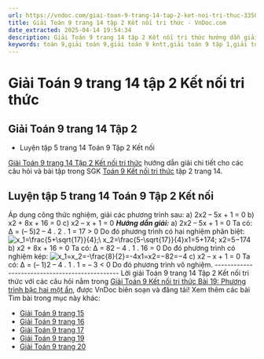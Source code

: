 ```yaml
---
url: https://vndoc.com/giai-toan-9-trang-14-tap-2-ket-noi-tri-thuc-335037
title: Giải Toán 9 trang 14 tập 2 Kết nối tri thức - VnDoc.com
date_extracted: 2025-04-14 19:54:34
description: Giải Toán 9 trang 14 tập 2 Kết nối tri thức hướng dẫn giải chi tiết các câu hỏi và bài tập trong SGK Toán 9 Kết nối tri thức tập 2.
keywords: toán 9,giải toán 9,giải toán 9 kntt,giải toán 9 tập 1,giải toán 9 kết nối tri thức,toán 9 kết nối tri thức tập 2,Toán 9 Kết nối tri thức Bài 19,giải Toán 9 Kết nối tri thức Bài 19,Toán 9 Kết nối tri thức Bài 19 Phương trình bậc hai một ẩn,toán 9 kết nối tri thức tập 2 trang 14,bài 19 Phương trình bậc hai một ẩn,toán 9 trang 14,giải toán 9 trang 14,giải toán 9 trang 14 kết nối,toán 9 trang 14 kết nối tri thức,toán 9 kntt tập 2 trang 14,toán 9 kết nối trang 14,luyện tập 5 sgk toán 9 tập 2
---
```


# Giải Toán 9 trang 14 tập 2 Kết nối tri thức
## Giải Toán 9 trang 14 Tập 2
  * Luyện tập 5 trang 14 Toán 9 Tập 2 Kết nối

[Giải Toán 9 trang 14 Tập 2 Kết nối tri thức](<https://vndoc.com/giai-toan-9-trang-14-tap-2-ket-noi-tri-thuc-335037>) hướng dẫn giải chi tiết cho các câu hỏi và bài tập trong SGK [Toán 9 Kết nối tri thức](<https://vndoc.com/toan-9-ket-noi-tri-thuc>) tập 2 trang 14.
## **Luyện tập 5 trang 14 Toán 9 Tập 2 Kết nối**
Áp dụng công thức nghiệm, giải các phương trình sau:
a\) 2x2 – 5x + 1 = 0
b\) x2 \+ 8x + 16 = 0
c\) x2 – x + 1 = 0
 _**Hướng dẫn giải:**_
a\) 2x2 – 5x + 1 = 0
Ta có: ∆ = \(– 5\)2 – 4 . 2 . 1 = 17 > 0
Do đó phương trình có hai nghiệm phân biệt:
![x_1=\\frac{5+\\sqrt{17}}{4};\\ x_2=\\frac{5-\\sqrt{17}}{4}](https://i.vdoc.vn/data/image/blank.png)x1=5+174; x2=5−174
b\) x2 \+ 8x + 16 = 0
Ta có: ∆ = 82 – 4 . 1 . 16 = 0
Do đó phương trình có nghiệm kép:
![x_1=x_2=-\\frac{8}{2}=-4](https://i.vdoc.vn/data/image/blank.png)x1=x2=−82=−4
c\) x2 – x + 1 = 0
Ta có: ∆ = \(– 1\)2 – 4 . 1 . 1 = – 3 < 0
Do đó phương trình vô nghiệm.
\-----------------------------------------------
Lời giải Toán 9 trang 14 Tập 2 Kết nối tri thức với các câu hỏi nằm trong [Giải Toán 9 Kết nối tri thức Bài 19: Phương trình bậc hai một ẩn](<https://vndoc.com/toan-9-ket-noi-tri-thuc-bai-19-phuong-trinh-bac-hai-mot-an-333539>), được VnDoc biên soạn và đăng tải\!
Xem thêm các bài Tìm bài trong mục này khác:
  * [Giải Toán 9 trang 15 ](</giai-toan-9-trang-15-tap-2-ket-noi-tri-thuc-335042>)
  * [Giải Toán 9 trang 16 ](</giai-toan-9-trang-16-tap-2-ket-noi-tri-thuc-335044>)
  * [Giải Toán 9 trang 17 ](</giai-toan-9-trang-17-tap-2-ket-noi-tri-thuc-335490>)
  * [Giải Toán 9 trang 19 ](</giai-toan-9-trang-19-tap-2-ket-noi-tri-thuc-335492>)
  * [Giải Toán 9 trang 20 ](</giai-toan-9-trang-20-tap-2-ket-noi-tri-thuc-335503>)

